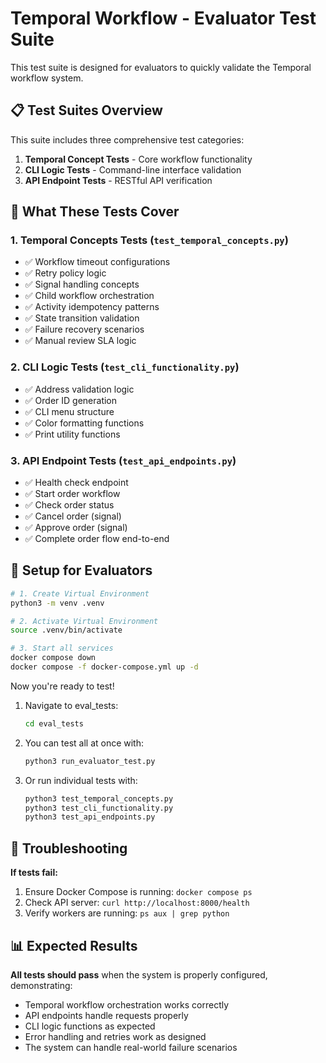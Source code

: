 # Temporal Workflow - Evaluator Test Suite

This test suite is designed for evaluators to quickly validate the Temporal workflow system.

## 📋 Test Suites Overview

This suite includes three comprehensive test categories:

1. **Temporal Concept Tests** - Core workflow functionality
2. **CLI Logic Tests** - Command-line interface validation  
3. **API Endpoint Tests** - RESTful API verification

## 🎯 What These Tests Cover
### 1. Temporal Concepts Tests (`test_temporal_concepts.py`)

- ✅ Workflow timeout configurations
- ✅ Retry policy logic
- ✅ Signal handling concepts
- ✅ Child workflow orchestration
- ✅ Activity idempotency patterns
- ✅ State transition validation
- ✅ Failure recovery scenarios
- ✅ Manual review SLA logic

### 2. CLI Logic Tests (`test_cli_functionality.py`)

- ✅ Address validation logic
- ✅ Order ID generation
- ✅ CLI menu structure
- ✅ Color formatting functions
- ✅ Print utility functions

### 3. API Endpoint Tests (`test_api_endpoints.py`)

- ✅ Health check endpoint
- ✅ Start order workflow
- ✅ Check order status  
- ✅ Cancel order (signal)
- ✅ Approve order (signal)
- ✅ Complete order flow end-to-end



## 🚀 Setup for Evaluators

```bash
# 1. Create Virtual Environment
python3 -m venv .venv

# 2. Activate Virtual Environment
source .venv/bin/activate

# 3. Start all services
docker compose down
docker compose -f docker-compose.yml up -d
```

Now you're ready to test!

1. Navigate to eval_tests:
   ```bash
   cd eval_tests
   ```

2. You can test all at once with:
   ```bash
   python3 run_evaluator_test.py
   ```

3. Or run individual tests with:
   ```bash
   python3 test_temporal_concepts.py
   python3 test_cli_functionality.py
   python3 test_api_endpoints.py
   ```

## 🔧 Troubleshooting

**If tests fail:**

1. Ensure Docker Compose is running: `docker compose ps`
2. Check API server: `curl http://localhost:8000/health`
3. Verify workers are running: `ps aux | grep python`

## 📊 Expected Results

**All tests should pass** when the system is properly configured, demonstrating:

- Temporal workflow orchestration works correctly
- API endpoints handle requests properly  
- CLI logic functions as expected
- Error handling and retries work as designed
- The system can handle real-world failure scenarios